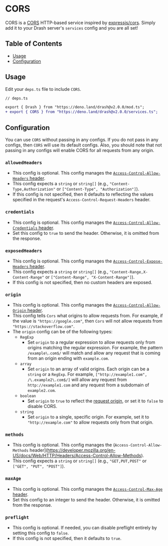 # CORS

CORS is a [CORS](https://developer.mozilla.org/en-US/docs/Web/HTTP/CORS)
HTTP-based service inspired by
[expressjs/cors](https://expressjs.com/en/resources/middleware/cors.html).
Simply add it to your Drash server's `services` config and you are all set!

## Table of Contents

- [Usage](#usage)
- [Configuration](#configuration)

## Usage

Edit your `deps.ts` file to include `CORS`.

```diff
// deps.ts

export { Drash } from "https://deno.land/drash@v2.0.0/mod.ts";
+ export { CORS } from "https://deno.land/drash@v2.0.0/services.ts";
```

## Configuration

You can use `CORS` without passing in any configs. If you do not pass in any configs, then `CORS` will use its default configs. Also, you should note that not passing in any configs will enable CORS for all requests from any origin.

### `allowedHeaders`

* This config is optional. This config manages the [`Access-Control-Allow-Headers` header](https://developer.mozilla.org/en-US/docs/Web/HTTP/Headers/Access-Control-Allow-Headers).
* This config expects a `string` or `string[]` (e.g., `"Content-Type,Authorization"` or `["Content-Type", "Authorization"]`).
* If this config is not specified, then it defaults to reflecting the values specified in the request's `Access-Control-Request-Headers` header.

### `credentials`

* This config is optional. This config manages the [`Access-Control-Allow-Credentials`
header](https://developer.mozilla.org/en-US/docs/Web/HTTP/Headers/Access-Control-Allow-Credentials).
* Set this config to `true` to send the header. Otherwise, it is omitted from the response.

### `exposedHeaders`

* This config is optional. This config manages the [`Access-Control-Expose-Headers` header](https://developer.mozilla.org/en-US/docs/Web/HTTP/Headers/Access-Control-Expose-Headers).
* This config expects a `string` or `string[]` (e.g., `"Content-Range,X-Content-Range"` or `["Content-Range", "X-Content-Range"]`).
* If this config is not specified, then no custom headers are exposed.

### `origin`

* This config is optional. This config manages the [`Access-Control-Allow-Origin` header](https://developer.mozilla.org/en-US/docs/Web/HTTP/Headers/Access-Control-Allow-Origin).
* This config tells `Cors` what origins to allow requests from. For example, if the value is `"https://google.com"`, then `Cors` will not allow requests from `"https://stackoverflow.com"`.
* The `origin` config can be of the following types:
  * `RegExp`
    * Set `origin` to a regular expression to allow requests only from origins matching the regular expression. For example, the pattern `/example\.com$/` will match and allow any request that is coming from an origin ending with `example.com`.
  * `array`
    * Set `origin` to an array of valid origins. Each origin can be a `string` or a `RegExp`. For example, `["http://example1.com", /\.example2\.com$/]` will allow any request from `http://example1.com` and any request from a subdomain of `example2.com`.
  * `boolean`
    * Set `origin` to `true` to reflect the [request origin](http://tools.ietf.org/html/draft-abarth-origin-09), or set it to `false` to disable CORS.
  * `string`
    * Set `origin` to a single, specific origin. For example, set it to `"http://example.com"` to allow requests only from that origin.

### `methods`

* This config is optional. This config manages the (`Access-Control-Allow-Methods` header](https://developer.mozilla.org/en-US/docs/Web/HTTP/Headers/Access-Control-Allow-Methods).
* This config expects a `string` or `string[]` (e.g., `"GET,PUT,POST"` or `["GET", "PUT", "POST"]`).

### `maxAge`

* This config is optional. This config manages the [`Access-Control-Max-Age` header](https://developer.mozilla.org/en-US/docs/Web/HTTP/Headers/Access-Control-Max-Age).
* Set this config to an integer to send the header. Otherwise, it is omitted from the response.

### `preflight`

* This config is optional. If needed, you can disable preflight entirely by setting this config to `false`.
* If this config is not specified, then it defaults to `true`.

